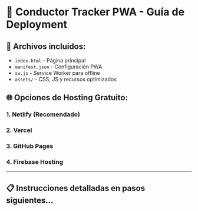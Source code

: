 # 🚀 Conductor Tracker PWA - Guía de Deployment

## 📁 Archivos incluidos:
- `index.html` - Página principal
- `manifest.json` - Configuración PWA
- `sw.js` - Service Worker para offline
- `assets/` - CSS, JS y recursos optimizados

## 🌐 Opciones de Hosting Gratuito:

### 1. **Netlify (Recomendado)**
### 2. **Vercel**
### 3. **GitHub Pages**
### 4. **Firebase Hosting**

---

## 📋 Instrucciones detalladas en pasos siguientes...